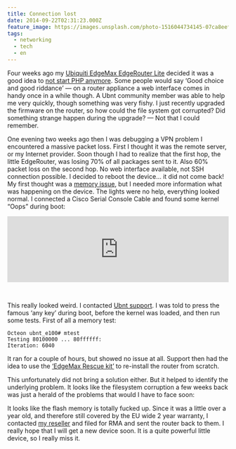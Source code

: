 ```yaml
---
title: Connection lost
date: 2014-09-22T02:31:23.000Z
feature_image: https://images.unsplash.com/photo-1516044734145-07ca8eef8731?ixlib=rb-0.3.5&q=80&fm=jpg&crop=entropy&cs=tinysrgb&w=1080&fit=max&ixid=eyJhcHBfaWQiOjExNzczfQ&s=54c1a1cf746bafde44894e637dca25b2
tags:
  - networking
  - tech
  - en
---
```


Four weeks ago my [Ubiquiti EdgeMax EdgeRouter Lite](http://www.ubnt.com/edgemax/edgerouter-lite/) decided it was a good idea to [not start PHP anymore](http://community.ubnt.com/t5/EdgeMAX/EdgeMax-500-Internal-Server-Error/m-p/980503). Some people would say ‘Good choice and good riddance’ — on a router appliance a web interface comes in handy once in a while though. A Ubnt community member was able to help me very quickly, though something was very fishy. I just recently upgraded the firmware on the router, so how could the file system got corrupted? Did something strange happen during the upgrade? — Not that I could remember.

One evening two weeks ago then I was debugging a VPN problem I encountered a massive packet loss. First I thought it was the remote server, or my Internet provider. Soon though I had to realize that the first hop, the little EdgeRouter, was losing 70% of all packages sent to it. Also 60% packet loss on the second hop. No web interface available, not SSH connection possible. I decided to reboot the device… it did not come back! My first thought was a [memory issue](https://community.ubnt.com/t5/EdgeMAX/EdgeRouter-bricked-hanging-at-boot-Is-it-dead/td-p/400574), but I needed more information what was happening on the device. The lights were no help, everything looked normal. I connected a Cisco Serial Console Cable and found some kernel “Oops” during boot:

<iframe src="https://pastebin.com/embed_iframe/JESTY42e" style="border: none;width: 100%; margin-bottom: 30px;"></iframe>

This really looked weird. I contacted [Ubnt support](http://www.ubnt.com/support/). I was told to press the famous ‘any key’ during boot, before the kernel was loaded, and then run some tests. First of all a memory test:

```
Octeon ubnt_e100# mtest
Testing 80100000 ... 80ffffff:
Iteration: 6040
```

It ran for a couple of hours, but showed no issue at all. Support then had the idea to use the [‘EdgeMax Rescue kit’](http://community.ubnt.com/t5/EdgeMAX/EdgeMax-rescue-kit-now-you-can-reinstall-EdgeOS-from-scratch/m-p/514857/highlight/true#M12098) to re-install the router from scratch.

This unfortunately did not bring a solution either. But it helped to identify the underlying problem. It looks like the filesystem corruption a few weeks back was just a herald of the problems that would I have to face soon:

It looks like the flash memory is totally fucked up. Since it was a little over a year old, and therefore still covered by the EU wide 2 year warranty, I contacted [my reseller](http://varia-store.com/) and filed for RMA and sent the router back to them. I really hope that I will get a new device soon. It is a quite powerful little device, so I really miss it.
